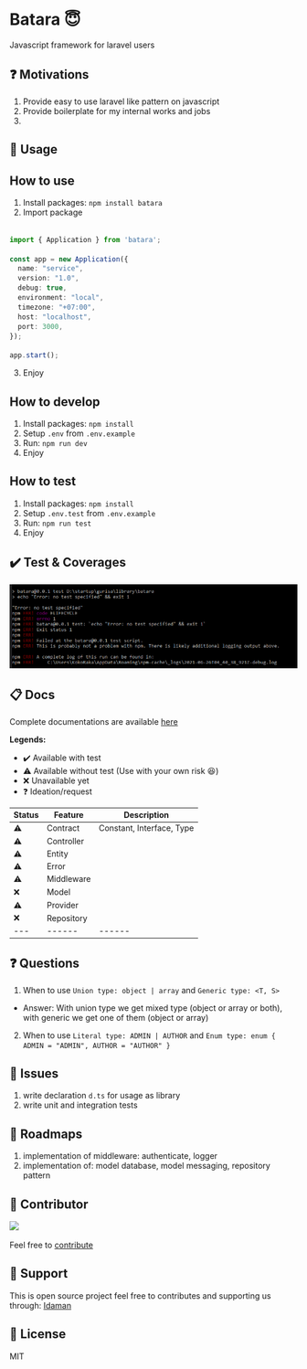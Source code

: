 # Batara 😇
Javascript framework for laravel users

❓ Motivations
---
1. Provide easy to use laravel like pattern on javascript
2. Provide boilerplate for my internal works and jobs
3. 

🖖 Usage
---
## How to use
1. Install packages: `npm install batara`
2. Import package
```ts

import { Application } from 'batara';

const app = new Application({
  name: "service",
  version: "1.0",
  debug: true,
  environment: "local",
  timezone: "+07:00",
  host: "localhost",
  port: 3000,
});

app.start();

```
3. Enjoy

## How to develop
1. Install packages: `npm install`
2. Setup `.env` from `.env.example`
3. Run: `npm run dev`
4. Enjoy

## How to test
1. Install packages: `npm install`
2. Setup `.env.test` from `.env.example`
3. Run: `npm run test`
4. Enjoy

✔️ Test & Coverages
---
![Test coverages](https://github.com/gurisa/batara/blob/master/assets/image/coverage.png?raw=true)

📋 Docs
---
Complete documentations are available [here](https://github.com/gurisa/batara/tree/master/docs)

**Legends:**
- ✔️ Available with test
- ⚠️ Available without test (Use with your own risk 😆)
- ❌ Unavailable yet
- ❓ Ideation/request

| Status | Feature   | Description |
| --- | ------       | ------      |
| ⚠️ | Contract      | Constant, Interface, Type |
| ⚠️ | Controller    |  |
| ⚠️ | Entity        |  |
| ⚠️ | Error         |  |
| ⚠️ | Middleware    |  |
| ❌ | Model         |  |
| ⚠️ | Provider      |  |
| ❌ | Repository    |  |
| --- | ------       | ------ |

❓ Questions
---
1. When to use `Union type: object | array` and `Generic type: <T, S>`
- Answer: With union type we get mixed type (object or array or both), with generic we get one of them (object or array)
2. When to use `Literal type: ADMIN | AUTHOR` and `Enum type: enum { ADMIN = "ADMIN", AUTHOR = "AUTHOR" }`

👀 Issues
---
1. write declaration `d.ts` for usage as library
2. write unit and integration tests

🚀 Roadmaps
---
1. implementation of middleware: authenticate, logger
2. implementation of: model database, model messaging, repository pattern

🤩 Contributor
---
[![](https://github.com/kokoraka.png?size=50)](https://github.com/kokoraka)

Feel free to [contribute](https://github.com/gurisa/batara/pulls)

💖 Support
---
This is open source project feel free to contributes and supporting us through: [Idaman](https://idaman.id)


📜 License
---
MIT
